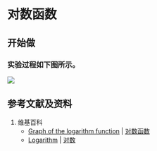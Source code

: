 # 对数函数

## 开始做

### 实验过程如下图所示。

![](/images/函数和极限/初等函数/对数函数/对数函数/2a1.jpg)

## 参考文献及资料

1. 维基百科
	- [Graph of the logarithm function](https://en.wikipedia.org/wiki/Logarithm#Graph_of_the_logarithm_function) | [对数函数](https://zh.wikipedia.org/wiki/对数#对数函数) 
	- [Logarithm](https://en.wikipedia.org/wiki/Logarithm) | [对数](https://zh.wikipedia.org/wiki/对数) 
